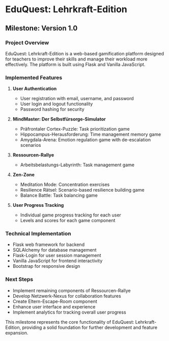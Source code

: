 # EduQuest: Lehrkraft-Edition

## Milestone: Version 1.0

### Project Overview
EduQuest: Lehrkraft-Edition is a web-based gamification platform designed for teachers to improve their skills and manage their workload more effectively. The platform is built using Flask and Vanilla JavaScript.

### Implemented Features

1. **User Authentication**
   - User registration with email, username, and password
   - User login and logout functionality
   - Password hashing for security

2. **MindMaster: Der Selbstfürsorge-Simulator**
   - Präfrontaler Cortex-Puzzle: Task prioritization game
   - Hippocampus-Herausforderung: Time management memory game
   - Amygdala-Arena: Emotion regulation game with de-escalation scenarios

3. **Ressourcen-Rallye**
   - Arbeitsbelastungs-Labyrinth: Task management game

4. **Zen-Zone**
   - Meditation Mode: Concentration exercises
   - Resilience Rätsel: Scenario-based resilience building game
   - Balance Battle: Task balancing game

5. **User Progress Tracking**
   - Individual game progress tracking for each user
   - Levels and scores for each game component

### Technical Implementation
- Flask web framework for backend
- SQLAlchemy for database management
- Flask-Login for user session management
- Vanilla JavaScript for frontend interactivity
- Bootstrap for responsive design

### Next Steps
- Implement remaining components of Ressourcen-Rallye
- Develop Netzwerk-Nexus for collaboration features
- Create Eltern-Escape-Room component
- Enhance user interface and experience
- Implement analytics for tracking overall user progress

This milestone represents the core functionality of EduQuest: Lehrkraft-Edition, providing a solid foundation for further development and feature expansion.
